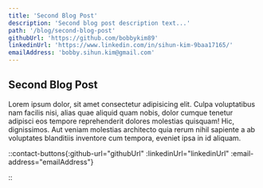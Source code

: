 ```yaml
---
title: 'Second Blog Post'
description: 'Second blog post description text...'
path: '/blog/second-blog-post'
githubUrl: 'https://github.com/bobbykim89'
linkedinUrl: 'https://www.linkedin.com/in/sihun-kim-9baa17165/'
emailAddress: 'bobby.sihun.kim@gmail.com'
---
```


## Second Blog Post

Lorem ipsum dolor, sit amet consectetur adipisicing elit. Culpa voluptatibus nam facilis nisi, alias quae aliquid quam nobis, dolor cumque tenetur adipisci eos tempore reprehenderit dolores molestias quisquam! Hic, dignissimos. Aut veniam molestias architecto quia rerum nihil sapiente a ab voluptates blanditiis inventore cum tempora, eveniet ipsa in id aliquam.

::contact-buttons{:github-url="githubUrl" :linkedinUrl="linkedinUrl" :email-address="emailAddress"}

::
